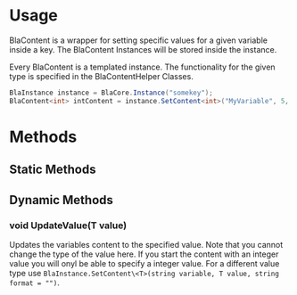 # Usage

BlaContent is a wrapper for setting specific values for a given variable inside a key.
The BlaContent Instances will be stored inside the instance.

Every BlaContent is a templated instance. The functionality for the given type is specified in the BlaContentHelper Classes.

```csharp
BlaInstance instance = BlaCore.Instance("somekey");
BlaContent<int> intContent = instance.SetContent<int>("MyVariable", 5, "N0");
```

# Methods 

## Static Methods

## Dynamic Methods

### void UpdateValue(T value)
Updates the variables content to the specified value. Note that you cannot change the type of the value here.
If you start the content with an integer value you will onyl be able to specify a integer value.
For a different value type use `BlaInstance.SetContent\<T>(string variable, T value, string format = "")`.
